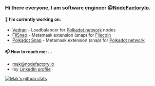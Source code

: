### Hi there everyone, I am software engineer [@NodeFactoryIo](https://nodefactory.io/).

#### 🔭 I’m currently working on:
- [Vedran](https://github.com/NodeFactoryIo/vedran) - Loadbalancer for [Polkadot network](https://github.com/paritytech/polkadot) nodes
- [FilSnap](https://github.com/NodeFactoryIo/filsnap) - Metamask extension (snap) for [Filecoin](https://filecoin.io/)
- [Polkadot Snap](https://github.com/NodeFactoryIo/metamask-snap-polkadot) - Metamask extension (snap) for [Polkadot network](https://github.com/paritytech/polkadot) 

<!--
#### 🌱 I’m currently learning ...
- A lot about crypto space, expecially about things 
-

#### 💬 Ask me about ...
- 
-
-->

#### 📫 How to reach me: ...
- mak@nodefactory.io
- my [LinkedIn profile](https://www.linkedin.com/in/mak-muftic/)


[![Mak's github stats](https://github-readme-stats.vercel.app/api?username=MakMuftic&hide=stars&count_private=true&show_icons=true&custom_title=Mak's%20github%20stats)](https://github.com/anuraghazra/github-readme-stats)


<!--
**MakMuftic/MakMuftic** is a ✨ _special_ ✨ repository because its `README.md` (this file) appears on your GitHub profile.

Here are some ideas to get you started:

- 🔭 I’m currently working on ...
- 🌱 I’m currently learning ...
- 👯 I’m looking to collaborate on ...
- 🤔 I’m looking for help with ...
- 💬 Ask me about ...
- 📫 How to reach me: ...
- 😄 Pronouns: ...
- ⚡ Fun fact: ...
-->

